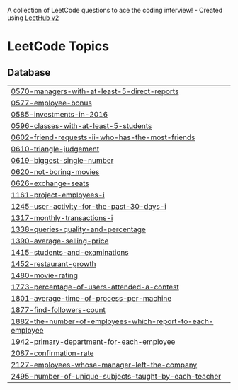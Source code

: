 A collection of LeetCode questions to ace the coding interview! - Created using [LeetHub v2](https://github.com/arunbhardwaj/LeetHub-2.0)
<!---LeetCode Topics Start-->
# LeetCode Topics
## Database
|  |
| ------- |
| [0570-managers-with-at-least-5-direct-reports](https://github.com/bethandonovan/Leetcode/tree/master/0570-managers-with-at-least-5-direct-reports) |
| [0577-employee-bonus](https://github.com/bethandonovan/Leetcode/tree/master/0577-employee-bonus) |
| [0585-investments-in-2016](https://github.com/bethandonovan/Leetcode/tree/master/0585-investments-in-2016) |
| [0596-classes-with-at-least-5-students](https://github.com/bethandonovan/Leetcode/tree/master/0596-classes-with-at-least-5-students) |
| [0602-friend-requests-ii-who-has-the-most-friends](https://github.com/bethandonovan/Leetcode/tree/master/0602-friend-requests-ii-who-has-the-most-friends) |
| [0610-triangle-judgement](https://github.com/bethandonovan/Leetcode/tree/master/0610-triangle-judgement) |
| [0619-biggest-single-number](https://github.com/bethandonovan/Leetcode/tree/master/0619-biggest-single-number) |
| [0620-not-boring-movies](https://github.com/bethandonovan/Leetcode/tree/master/0620-not-boring-movies) |
| [0626-exchange-seats](https://github.com/bethandonovan/Leetcode/tree/master/0626-exchange-seats) |
| [1161-project-employees-i](https://github.com/bethandonovan/Leetcode/tree/master/1161-project-employees-i) |
| [1245-user-activity-for-the-past-30-days-i](https://github.com/bethandonovan/Leetcode/tree/master/1245-user-activity-for-the-past-30-days-i) |
| [1317-monthly-transactions-i](https://github.com/bethandonovan/Leetcode/tree/master/1317-monthly-transactions-i) |
| [1338-queries-quality-and-percentage](https://github.com/bethandonovan/Leetcode/tree/master/1338-queries-quality-and-percentage) |
| [1390-average-selling-price](https://github.com/bethandonovan/Leetcode/tree/master/1390-average-selling-price) |
| [1415-students-and-examinations](https://github.com/bethandonovan/Leetcode/tree/master/1415-students-and-examinations) |
| [1452-restaurant-growth](https://github.com/bethandonovan/Leetcode/tree/master/1452-restaurant-growth) |
| [1480-movie-rating](https://github.com/bethandonovan/Leetcode/tree/master/1480-movie-rating) |
| [1773-percentage-of-users-attended-a-contest](https://github.com/bethandonovan/Leetcode/tree/master/1773-percentage-of-users-attended-a-contest) |
| [1801-average-time-of-process-per-machine](https://github.com/bethandonovan/Leetcode/tree/master/1801-average-time-of-process-per-machine) |
| [1877-find-followers-count](https://github.com/bethandonovan/Leetcode/tree/master/1877-find-followers-count) |
| [1882-the-number-of-employees-which-report-to-each-employee](https://github.com/bethandonovan/Leetcode/tree/master/1882-the-number-of-employees-which-report-to-each-employee) |
| [1942-primary-department-for-each-employee](https://github.com/bethandonovan/Leetcode/tree/master/1942-primary-department-for-each-employee) |
| [2087-confirmation-rate](https://github.com/bethandonovan/Leetcode/tree/master/2087-confirmation-rate) |
| [2127-employees-whose-manager-left-the-company](https://github.com/bethandonovan/Leetcode/tree/master/2127-employees-whose-manager-left-the-company) |
| [2495-number-of-unique-subjects-taught-by-each-teacher](https://github.com/bethandonovan/Leetcode/tree/master/2495-number-of-unique-subjects-taught-by-each-teacher) |
<!---LeetCode Topics End-->